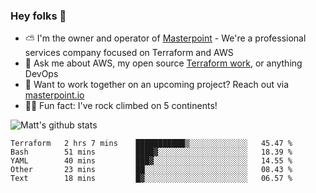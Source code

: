

### Hey folks 👋

- ⛅️ I'm the owner and operator of [Masterpoint](https://masterpoint.io) - We're a professional services company focused on Terraform and AWS
- 💬 Ask me about AWS, my open source [Terraform work](https://github.com/masterpointio?q=terraform&type=&language=hcl), or anything DevOps
- 🔨 Want to work together on an upcoming project? Reach out via [masterpoint.io](https://masterpoint.io)
- 🧗‍♂️ Fun fact: I've rock climbed on 5 continents! 


![Matt's github stats](https://github-readme-stats.vercel.app/api?username=Gowiem&count_private=true&theme=cobalt&show_icons=true)

<!--START_SECTION:waka-->
```text
Terraform   2 hrs 7 mins    ███████████▒░░░░░░░░░░░░░   45.47 % 
Bash        51 mins         ████▓░░░░░░░░░░░░░░░░░░░░   18.39 % 
YAML        40 mins         ███▓░░░░░░░░░░░░░░░░░░░░░   14.55 % 
Other       23 mins         ██░░░░░░░░░░░░░░░░░░░░░░░   08.43 % 
Text        18 mins         █▓░░░░░░░░░░░░░░░░░░░░░░░   06.57 % 
```
<!--END_SECTION:waka-->
